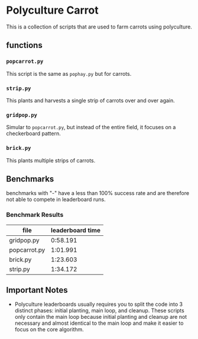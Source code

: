 # Polyculture Carrot
This is a collection of scripts that are used to farm carrots using polyculture.

## functions

### `popcarrot.py`
This script is the same as `pophay.py` but for carrots.

### `strip.py`
This plants and harvests a single strip of carrots over and over again.

### `gridpop.py`
Simular to `popcarrot.py`, but instead of the entire field, it focuses on a checkerboard pattern.

### `brick.py`
This plants multiple strips of carrots.

## Benchmarks
benchmarks with "-" have a less than 100% success rate and are therefore not able to compete in leaderboard runs.

### Benchmark Results
| file         | leaderboard time |
| -----------  | ---------------- |
| gridpop.py   |         0:58.191 |
| popcarrot.py |         1:01.991 |
| brick.py     |         1:23.603 |
| strip.py     |         1:34.172 |

## Important Notes
- Polyculture leaderboards usually requires you to split the code into 3 distinct phases: initial planting, main loop, and cleanup. These scripts only contain the main loop because initial planting and cleanup are not necessary and almost identical to the main loop and make it easier to focus on the core algorithm.
